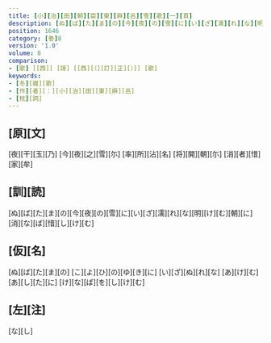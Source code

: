 ```yaml
---
title: [小][治][田][朝][臣][東][麻][呂][雪][歌][一][首]
description: [ぬ][ば][た][ま][の][今][夜][の][雪][に][い][ざ][濡][れ][な][明][け][む][朝][に][消][な][ば][惜][し][け][む]
position: 1646
category: [巻]8
version: '1.0'
volume: 8
comparison:
- [歌] [[西]] [謌] [[西][（][訂][正][）]] [歌]
keywords:
- [冬][雑][歌]
- [作][者][：][小][治][田][東][麻][呂]
- [枕][詞]
---
```


## [原][文]

[夜][干][玉][乃] [今][夜][之][雪][尓] [率][所][沾][名] [将][開][朝][尓] [消][者][惜][家][牟]

## [訓][読]

[ぬ][ば][た][ま][の][今][夜][の][雪][に][い][ざ][濡][れ][な][明][け][む][朝][に][消][な][ば][惜][し][け][む]

## [仮][名]

[ぬ][ば][た][ま][の] [こ][よ][ひ][の][ゆ][き][に] [い][ざ][ぬ][れ][な] [あ][け][む][あ][し][た][に] [け][な][ば][を][し][け][む]

## [左][注]

[な][し]

